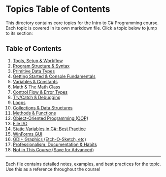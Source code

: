 # Topics Table of Contents

This directory contains core topics for the Intro to C# Programming course. Each topic is covered in its own markdown file. Click a topic below to jump to its section:

## Table of Contents

1. [Tools, Setup & Workflow](tools_setup_workflow.md)
2. [Program Structure & Syntax](program_structure_syntax.md)
3. [Primitive Data Types](primitive_data_types.md)
4. [Getting Started & Console Fundamentals](getting_started_console_fundamentals.md)
5. [Variables & Constants](variables_constants.md)
6. [Math & The Math Class](math_the_math_class.md)
7. [Control Flow & Error Types](control_flow_error_types.md)
8. [Try/Catch & Debugging](try_catch_debugging.md)
9. [Loops](loops.md)
10. [Collections & Data Structures](collections_data_structures.md)
11. [Methods & Functions](methods_functions.md)
12. [Object-Oriented Programming (OOP)](object_oriented_programming_oop.md)
13. [File I/O](file_i_o.md)
14. [Static Variables in C#: Best Practice](static_variables_in_c_best_practice_beginner_level.md)
15. [WinForms GUI](win_forms_gui.md)
16. [GDI+ Graphics (Etch-O-Sketch, etc)](gdi_graphics_etch_o_sketch_etc.md)
17. [Professionalism, Documentation & Habits](professionalism_documentation_habits.md)
18. [Not in This Course (Save for Advanced)](not_in_this_course_save_for_advanced.md)

---

Each file contains detailed notes, examples, and best practices for the topic. Use this as a reference throughout the course!
